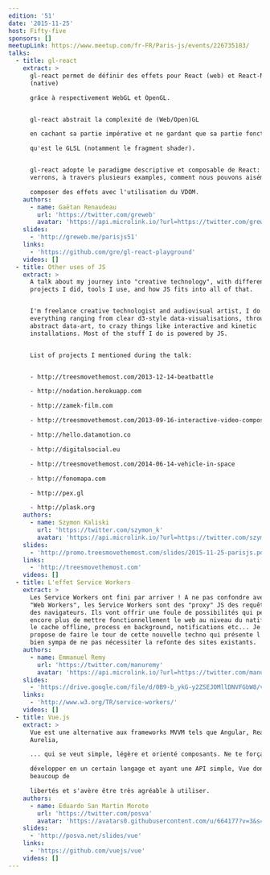 ```yaml
---
edition: '51'
date: '2015-11-25'
host: Fifty-five
sponsors: []
meetupLink: https://www.meetup.com/fr-FR/Paris-js/events/226735183/
talks:
  - title: gl-react
    extract: >
      gl-react permet de définir des effets pour React (web) et React-Native
      (native)

      grâce à respectivement WebGL et OpenGL.


      gl-react abstrait la complexité de (Web/Open)GL

      en cachant sa partie impérative et ne gardant que sa partie fonctionnelle

      qu'est le GLSL (notamment le fragment shader).


      gl-react adopte le paradigme descriptive et composable de React: nous
      verrons, à travers plusieurs examples, comment nous pouvons aisément

      composer des effets avec l'utilisation du VDOM.
    authors:
      - name: Gaëtan Renaudeau
        url: 'https://twitter.com/greweb'
        avatar: 'https://api.microlink.io/?url=https://twitter.com/greweb&embed=image.url'
    slides:
      - 'http://greweb.me/parisjs51'
    links:
      - 'https://github.com/gre/gl-react-playground'
    videos: []
  - title: Other uses of JS
    extract: >
      A talk about my journey into "creative technology", with different
      projects I did, tools I use, and how JS fits into all of that.


      I'm freelance creative technologist and audiovisual artist, I do
      everything ranging from clear d3-style data-visualisations, through
      abstract data-art, to crazy things like interactive and kinetic
      installations. Most of the stuff I do is powered by JS.


      List of projects I mentioned during the talk:


      - http://treesmovethemost.com/2013-12-14-beatbattle

      - http://nodation.herokuapp.com

      - http://zamek-film.com

      - http://treesmovethemost.com/2013-09-16-interactive-video-composer

      - http://hello.datamotion.co

      - http://digitalsocial.eu

      - http://treesmovethemost.com/2014-06-14-vehicle-in-space

      - http://fonomapa.com

      - http://pex.gl

      - http://plask.org
    authors:
      - name: Szymon Kaliski
        url: 'https://twitter.com/szymon_k'
        avatar: 'https://api.microlink.io/?url=https://twitter.com/szymon_k&embed=image.url'
    slides:
      - 'http://promo.treesmovethemost.com/slides/2015-11-25-parisjs.pdf'
    links:
      - 'http://treesmovethemost.com'
    videos: []
  - title: L'effet Service Workers
    extract: >
      Les Service Workers ont fini par arriver ! A ne pas confondre avec les
      "Web Workers", les Service Workers sont des "proxy" JS des requêtes HTTP
      des navigateurs. Ils vont offrir une foule de possibilités qui permettront
      encore plus de mettre fonctionnellement le web au niveau du natif: revoir
      le cache offline, process en background, notifications etc... Je vous
      propose de faire le tour de cette nouvelle techno qui présente l'avantage
      bien sympa de ne pas nécessiter la refonte des sites existants.
    authors:
      - name: Emmanuel Remy
        url: 'https://twitter.com/manuremy'
        avatar: 'https://api.microlink.io/?url=https://twitter.com/manuremy&embed=image.url'
    slides:
      - 'https://drive.google.com/file/d/0B9-b_ykG-y2ZSEJOMllDNVFGbW8/view'
    links:
      - 'http://www.w3.org/TR/service-workers/'
    videos: []
  - title: Vue.js
    extract: >
      Vue est une alternative aux frameworks MVVM tels que Angular, React,
      Aurelia,

      ... qui se veut simple, légère et orienté composants. Ne te forçant pas à

      développer en un certain langage et ayant une API simple, Vue donne
      beaucoup de

      libertés et s'avère être très agréable à utiliser.
    authors:
      - name: Eduardo San Martin Morote
        url: 'https://twitter.com/posva'
        avatar: 'https://avatars0.githubusercontent.com/u/664177?v=3&s=460'
    slides:
      - 'http://posva.net/slides/vue'
    links:
      - 'https://github.com/vuejs/vue'
    videos: []
---
```

